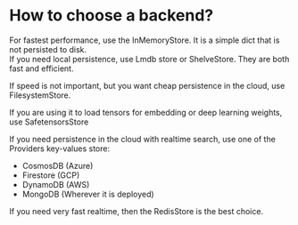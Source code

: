 # How to choose a backend?

For fastest performance, use the InMemoryStore. It is a simple dict that is not persisted to disk.      
If you need local
persistence, use Lmdb store or ShelveStore. They are both fast and efficient.

If speed is not important, but you want cheap persistence in the cloud, use FilesystemStore.

If you are using it to load tensors for embedding or deep learning weights, use SafetensorsStore

If you need persistence in the cloud with realtime search, use one of the Providers key-values store:

* CosmosDB (Azure)
* Firestore (GCP)
* DynamoDB (AWS)
* MongoDB (Wherever it is deployed)

If you need very fast realtime, then the RedisStore is the best choice.   